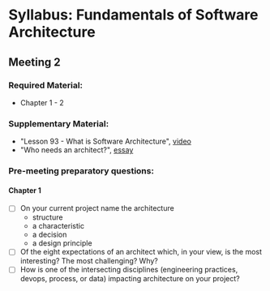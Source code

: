 # Syllabus: Fundamentals of Software Architecture

## Meeting 2

### Required Material:

- Chapter 1 - 2

### Supplementary Material:

- "Lesson 93 - What is Software Architecture", [video](https://www.youtube.com/watch?v=U6rfJjd8714&feature=emb_logo)
- "Who needs an architect?", [essay](https://martinfowler.com/ieeeSoftware/whoNeedsArchitect.pdf)

### Pre-meeting preparatory questions:
#### Chapter 1
- [ ] On your current project name the architecture
  - structure
  - a characteristic
  - a decision
  - a design principle
- [ ] Of the eight expectations of an architect which, in your view, is the most interesting? The most challenging? Why?
- [ ] How is one of the intersecting disciplines (engineering practices, devops, process, or data) impacting architecture on your project?
